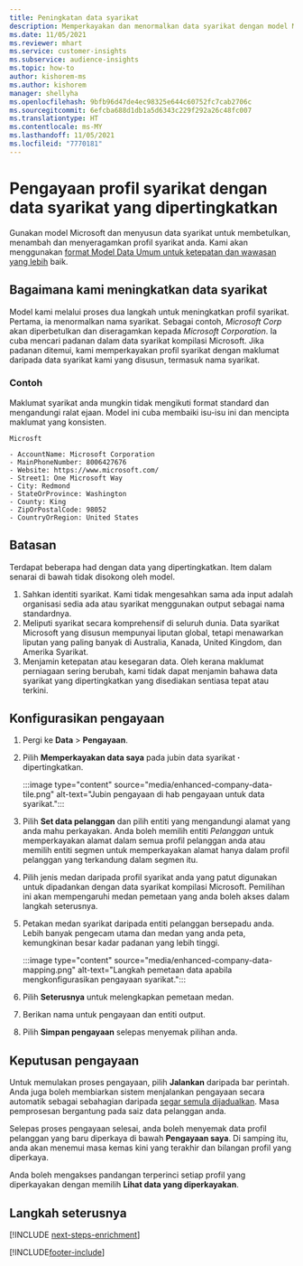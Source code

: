 ```yaml
---
title: Peningkatan data syarikat
description: Memperkayakan dan menormalkan data syarikat dengan model Microsoft.
ms.date: 11/05/2021
ms.reviewer: mhart
ms.service: customer-insights
ms.subservice: audience-insights
ms.topic: how-to
author: kishorem-ms
ms.author: kishorem
manager: shellyha
ms.openlocfilehash: 9bfb96d47de4ec98325e644c60752fc7cab2706c
ms.sourcegitcommit: 6efcba688d1db1a5d6343c229f292a26c48fc007
ms.translationtype: HT
ms.contentlocale: ms-MY
ms.lasthandoff: 11/05/2021
ms.locfileid: "7770181"
---
```

# <a name="enrichment-of-company-profiles-with-enhanced-company-data"></a>Pengayaan profil syarikat dengan data syarikat yang dipertingkatkan

Gunakan model Microsoft dan menyusun data syarikat untuk membetulkan, menambah dan menyeragamkan profil syarikat anda. Kami akan menggunakan [format Model Data Umum untuk ketepatan dan wawasan yang lebih](/common-data-model/schema/core/applicationcommon/account) baik.

## <a name="how-we-enhance-company-data"></a>Bagaimana kami meningkatkan data syarikat

Model kami melalui proses dua langkah untuk meningkatkan profil syarikat. Pertama, ia menormalkan nama syarikat. Sebagai contoh, *Microsoft Corp* akan diperbetulkan dan diseragamkan kepada *Microsoft Corporation*. Ia cuba mencari padanan dalam data syarikat kompilasi Microsoft. Jika padanan ditemui, kami memperkayakan profil syarikat dengan maklumat daripada data syarikat kami yang disusun, termasuk nama syarikat.


### <a name="example"></a>Contoh

Maklumat syarikat anda mungkin tidak mengikuti format standard dan mengandungi ralat ejaan. Model ini cuba membaiki isu-isu ini dan mencipta maklumat yang konsisten.

```Input
Microsft
```

```Output
- AccountName: Microsoft Corporation
- MainPhoneNumber: 8006427676
- Website: https://www.microsoft.com/
- Street1: One Microsoft Way
- City: Redmond
- StateOrProvince: Washington
- County: King
- ZipOrPostalCode: 98052
- CountryOrRegion: United States
```

## <a name="limitations"></a>Batasan

Terdapat beberapa had dengan data yang dipertingkatkan. Item dalam senarai di bawah tidak disokong oleh model.

1.  Sahkan identiti syarikat. Kami tidak mengesahkan sama ada input adalah organisasi sedia ada atau syarikat menggunakan output sebagai nama standardnya.
2.  Meliputi syarikat secara komprehensif di seluruh dunia. Data syarikat Microsoft yang disusun mempunyai liputan global, tetapi menawarkan liputan yang paling banyak di Australia, Kanada, United Kingdom, dan Amerika Syarikat.
3.  Menjamin ketepatan atau kesegaran data. Oleh kerana maklumat perniagaan sering berubah, kami tidak dapat menjamin bahawa data syarikat yang dipertingkatkan yang disediakan sentiasa tepat atau terkini.

## <a name="configure-the-enrichment"></a>Konfigurasikan pengayaan

1. Pergi ke **Data** > **Pengayaan**.

1. Pilih **Memperkayakan data saya** pada jubin data syarikat **·** dipertingkatkan.

   :::image type="content" source="media/enhanced-company-data-tile.png" alt-text="Jubin pengayaan di hab pengayaan untuk data syarikat.":::

1. Pilih **Set data pelanggan** dan pilih entiti yang mengandungi alamat yang anda mahu perkayakan. Anda boleh memilih entiti *Pelanggan* untuk memperkayakan alamat dalam semua profil pelanggan anda atau memilih entiti segmen untuk memperkayakan alamat hanya dalam profil pelanggan yang terkandung dalam segmen itu.

1. Pilih jenis medan daripada profil syarikat anda yang patut digunakan untuk dipadankan dengan data syarikat kompilasi Microsoft. Pemilihan ini akan mempengaruhi medan pemetaan yang anda boleh akses dalam langkah seterusnya.

1.  Petakan medan syarikat daripada entiti pelanggan bersepadu anda. Lebih banyak pengecam utama dan medan yang anda peta, kemungkinan besar kadar padanan yang lebih tinggi.

    :::image type="content" source="media/enhanced-company-data-mapping.png" alt-text="Langkah pemetaan data apabila mengkonfigurasikan pengayaan syarikat.":::

1. Pilih **Seterusnya** untuk melengkapkan pemetaan medan.

1. Berikan nama untuk pengayaan dan entiti output.

1. Pilih **Simpan pengayaan** selepas menyemak pilihan anda.

## <a name="enrichment-results"></a>Keputusan pengayaan

Untuk memulakan proses pengayaan, pilih **Jalankan** daripada bar perintah. Anda juga boleh membiarkan sistem menjalankan pengayaan secara automatik sebagai sebahagian daripada [segar semula dijadualkan](system.md#schedule-tab). Masa pemprosesan bergantung pada saiz data pelanggan anda.

Selepas proses pengayaan selesai, anda boleh menyemak data profil pelanggan yang baru diperkaya di bawah **Pengayaan saya**. Di samping itu, anda akan menemui masa kemas kini yang terakhir dan bilangan profil yang diperkaya.

Anda boleh mengakses pandangan terperinci setiap profil yang diperkayakan dengan memilih **Lihat data yang diperkayakan**.

## <a name="next-steps"></a>Langkah seterusnya

[!INCLUDE [next-steps-enrichment](../includes/next-steps-enrichment.md)]

[!INCLUDE[footer-include](../includes/footer-banner.md)]
